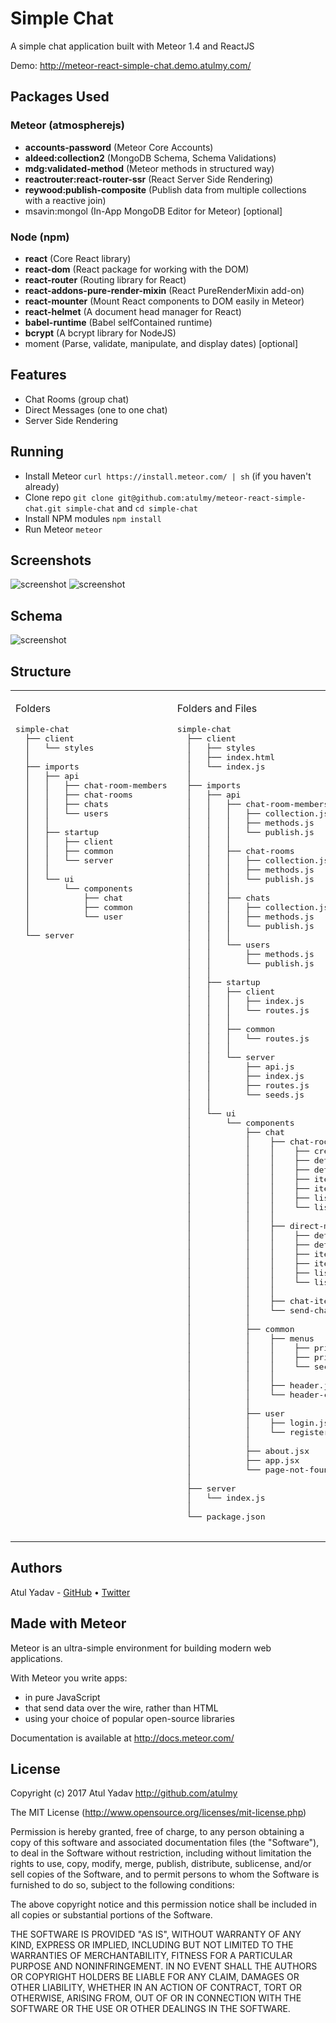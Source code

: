 # Simple Chat
A simple chat application built with Meteor 1.4 and ReactJS

Demo: http://meteor-react-simple-chat.demo.atulmy.com/

## Packages Used

### Meteor (atmospherejs)
- **accounts-password** (Meteor Core Accounts)
- **aldeed:collection2** (MongoDB Schema, Schema Validations)
- **mdg:validated-method** (Meteor methods in structured way)
- **reactrouter:react-router-ssr** (React Server Side Rendering)
- **reywood:publish-composite** (Publish data from multiple collections with a reactive join)
- msavin:mongol (In-App MongoDB Editor for Meteor) [optional]

### Node (npm)
- **react** (Core React library)
- **react-dom** (React package for working with the DOM)
- **react-router** (Routing library for React)
- **react-addons-pure-render-mixin** (React PureRenderMixin add-on)
- **react-mounter** (Mount React components to DOM easily in Meteor)
- **react-helmet** (A document head manager for React)
- **babel-runtime** (Babel selfContained runtime)
- **bcrypt** (A bcrypt library for NodeJS)
- moment (Parse, validate, manipulate, and display dates) [optional]

## Features
- Chat Rooms (group chat)
- Direct Messages (one to one chat)
- Server Side Rendering

## Running
- Install Meteor `curl https://install.meteor.com/ | sh` (if you haven't already)
- Clone repo `git clone git@github.com:atulmy/meteor-react-simple-chat.git simple-chat` and `cd simple-chat`
- Install NPM modules `npm install`
- Run Meteor `meteor`

## Screenshots
![screenshot](http://atulmy.com/atulmy.com/attachments/images/simple-chat/simple-chat.png)
![screenshot](http://atulmy.com/atulmy.com/attachments/images/simple-chat/simple-chat-secondary-menu.png)

## Schema
![screenshot](http://atulmy.com/atulmy.com/attachments/images/simple-chat/simple-chat-schema.png)

## Structure
<table width="100%" style="width: 100%">
    <tbody>
        <tr valign="top">
            <td width="50%" style="width: 50%">
                <p>Folders</p>
                <pre>
simple-chat
  ├── client
  │   └── styles
  │
  ├── imports
  │   ├── api
  │   │   ├── chat-room-members
  │   │   ├── chat-rooms
  │   │   ├── chats
  │   │   └── users
  │   │
  │   ├── startup
  │   │   ├── client
  │   │   ├── common
  │   │   └── server
  │   │
  │   └── ui
  │       └── components
  │           ├── chat
  │           ├── common
  │           └── user
  │
  └── server
            </pre>
        </td>
        <td width="50%" style="width: 50%">
            <p>Folders and Files</p>
            <pre>
simple-chat
  ├── client
  │   ├── styles
  │   ├── index.html
  │   └── index.js
  │
  ├── imports
  │   ├── api
  │   │   ├── chat-room-members
  │   │   │   ├── collection.js
  │   │   │   ├── methods.js
  │   │   │   └── publish.js
  │   │   │
  │   │   ├── chat-rooms
  │   │   │   ├── collection.js
  │   │   │   ├── methods.js
  │   │   │   └── publish.js
  │   │   │
  │   │   ├── chats
  │   │   │   ├── collection.js
  │   │   │   ├── methods.js
  │   │   │   └── publish.js
  │   │   │
  │   │   └── users
  │   │       ├── methods.js
  │   │       └── publish.js
  │   │
  │   ├── startup
  │   │   ├── client
  │   │   │   ├── index.js
  │   │   │   └── routes.js
  │   │   │
  │   │   ├── common
  │   │   │   └── routes.js
  │   │   │
  │   │   └── server
  │   │       ├── api.js
  │   │       ├── index.js
  │   │       ├── routes.js
  │   │       └── seeds.js
  │   │
  │   └── ui
  │       └── components
  │           ├── chat
  │           │    ├── chat-rooms
  │           │    │    ├── create.jsx
  │           │    │    ├── detail.jsx
  │           │    │    ├── detail-container.jsx
  │           │    │    ├── item.jsx
  │           │    │    ├── items.jsx
  │           │    │    ├── list.jsx
  │           │    │    └── list-container.jsx
  │           │    │
  │           │    ├── direct-messages
  │           │    │    ├── detail.jsx
  │           │    │    ├── detail-container.jsx
  │           │    │    ├── item.jsx
  │           │    │    ├── items.jsx
  │           │    │    ├── list.jsx
  │           │    │    └── list-container.jsx
  │           │    │
  │           │    ├── chat-items.jsx
  │           │    └── send-chat.js
  │           │
  │           ├── common
  │           │    ├── menus
  │           │    │    ├── primary.jsx
  │           │    │    ├── primary-container.jsx
  │           │    │    └── secondary.jsx
  │           │    │
  │           │    ├── header.jsx
  │           │    └── header-container.js
  │           │
  │           ├── user
  │           │    ├── login.jsx
  │           │    └── register.js
  │           │
  │           ├── about.jsx
  │           ├── app.jsx
  │           └── page-not-found.jsx
  │
  ├── server
  │   └── index.js
  │
  └── package.json
                </pre>
            </td>
        </tr>
    </tbody>
</table>

## Authors
Atul Yadav - [GitHub](https://github.com/atulmy) &bull; [Twitter](https://twitter.com/atulmy)

## Made with Meteor
Meteor is an ultra-simple environment for building modern web
applications.

With Meteor you write apps:

* in pure JavaScript
* that send data over the wire, rather than HTML
* using your choice of popular open-source libraries

Documentation is available at http://docs.meteor.com/

## License

Copyright (c) 2017 Atul Yadav http://github.com/atulmy

The MIT License (http://www.opensource.org/licenses/mit-license.php)

Permission is hereby granted, free of charge, to any person obtaining a copy of this software and associated documentation files (the "Software"), to deal in the Software without restriction, including without limitation the rights to use, copy, modify, merge, publish, distribute, sublicense, and/or sell copies of the Software, and to permit persons to whom the Software is furnished to do so, subject to the following conditions:

The above copyright notice and this permission notice shall be included in all copies or substantial portions of the Software.

THE SOFTWARE IS PROVIDED "AS IS", WITHOUT WARRANTY OF ANY KIND, EXPRESS OR IMPLIED, INCLUDING BUT NOT LIMITED TO THE WARRANTIES OF MERCHANTABILITY, FITNESS FOR A PARTICULAR PURPOSE AND NONINFRINGEMENT. IN NO EVENT SHALL THE AUTHORS OR COPYRIGHT HOLDERS BE LIABLE FOR ANY CLAIM, DAMAGES OR OTHER LIABILITY, WHETHER IN AN ACTION OF CONTRACT, TORT OR OTHERWISE, ARISING FROM, OUT OF OR IN CONNECTION WITH THE SOFTWARE OR THE USE OR OTHER DEALINGS IN THE SOFTWARE.
